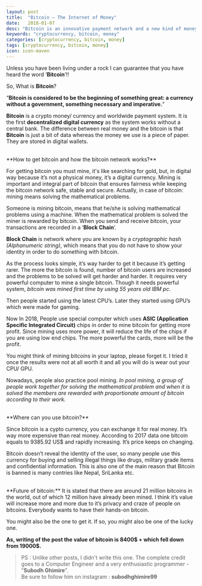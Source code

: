 ```yaml
---
layout: post
title:  "Bitcoin – The Internet of Money"
date:   2018-01-07
desc: "Bitcoin is an innovative payment network and a new kind of money."
keywords: "cryptocurrency, bitcoin, money"
categories: [cryptocurrency, bitcoin, money]
tags: [cryptocurrency, bitcoin, money]
icon: icon-maven
---
```


Unless you have been living under a rock I can guarantee that you have heard the word ‘**Bitcoin**’!!

So, What is **Bitcoin**?

“**Bitcoin is considered to be the beginning of something great: a currency without a government, something necessary and imperative.**”

**Bitcoin** is a crypto money/ currency and worldwide payment system. It is the first __decentralized digital currency__ as the system works without a central bank. The difference between real money and the bitcoin is that **Bitcoin** is just a bit of data whereas the money we use is a piece of paper. They are stored in digital wallets.

<br>
**How to get bitcoin and how the bitcoin network works?** 

For getting bitcoin you must mine, it's like searching for gold, but, in digital way because it’s not a physical money, it’s a digital currency. Mining is important and integral part of bitcoin that ensures fairness while keeping the bitcoin network safe, stable and secure. Actually, in case of bitcoin: mining means solving the mathematical problems.

Someone is mining bitcoin, means that he/she is solving mathematical problems using a machine. When the mathematical problem is solved the miner is rewarded by bitcoin. When you send and receive bitcoin, your transactions are recorded in a ‘**Block Chain**’. 

**Block Chain** is network where you are known by a _cryptographic hash (Alphanumeric string)_, which means that you do not have to show your identity in order to do something with bitcoin.

As the process looks simple, it’s way harder to get it because it’s getting rarer. The more the bitcoin is found, number of bitcoin users are increased and the problems to be solved will get harder and harder. It requires very powerful computer to mine a single bitcoin. Though it needs powerful system, _bitcoin was mined first time by using 55 years old IBM pc_. 

Then people started using the latest CPU’s. Later they started using GPU’s which were made for gaming. 

Now In 2018, People use special computer which uses **ASIC (Application Specific Integrated Circuit)** chips in order to mine bitcoin for getting more profit. Since mining uses more power, it will reduce the life of the chips if you are using low end chips. The more powerful the cards, more will be the profit.

You might think of mining bitcoins in your laptop, please forget it. I tried it once the results were not at all worth it and all you will do is wear out your CPU/ GPU.

Nowadays, people also practice pool mining. _In pool mining, a group of people work together for solving the mathematical problem and when it is solved the members are rewarded with proportionate amount of bitcoin according to their work._

<br>
**Where can you use bitcoin?**

Since bitcoin is a cypto currency, you can exchange it for real money. It’s way more expensive than real money.
According to 2017 data one bitcoin equals to 9385.92 US$ and rapidly increasing. It’s price keeps on changing.

Bitcoin doesn’t reveal the identity of the user, so many people use this currency for buying and selling illegal things like drugs, military grade items and confidential information. This is also one of the main reason that Bitcoin is banned is many contries like Nepal, SriLanka etc.

<br>
**Future of bitcoin:** It is stated that there are around 21 million bitcoins in the world, out of which 12 million have already been mined. I think it’s value will increase more and more due to it’s privacy and craze of people on bitcoins. Everybody wants to have their hands-on bitcoin.

You might also be the one to get it. If so, you might also be one of the lucky one.

**As, writing of the post the value of bitcoin is 8400$ + which fell down from 19000$.**


> PS : Unlike other posts, I didn't write this one. The complete credit goes to a Computer Engineer and a very enthusiastic programmer - "**Subodh Ghimire**". <br>
Be sure to follow him on instagram : **subodhghimire99**